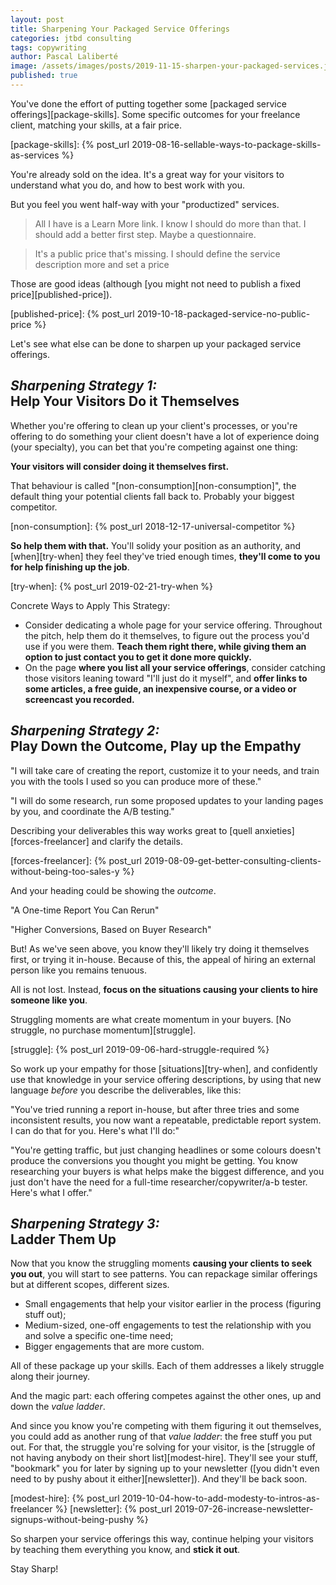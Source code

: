 ```yaml
---
layout: post
title: Sharpening Your Packaged Service Offerings
categories: jtbd consulting
tags: copywriting
author: Pascal Laliberté
image: /assets/images/posts/2019-11-15-sharpen-your-packaged-services.jpg
published: true
---
```


You've done the effort of putting together some [packaged service offerings][package-skills]. Some specific outcomes for your freelance client, matching your skills, at a fair price.

[package-skills]: {% post_url 2019-08-16-sellable-ways-to-package-skills-as-services %}

You're already sold on the idea. It's a great way for your visitors to understand what you do, and how to best work with you.

But you feel you went half-way with your "productized" services.

> All I have is a Learn More link. I know I should do more than that. I should add a better first step. Maybe a questionnaire.

> It's a public price that's missing. I should define the service description more and set a price

Those are good ideas (although [you might not need to publish a fixed price][published-price]).

[published-price]: {% post_url 2019-10-18-packaged-service-no-public-price %}

Let's see what else can be done to sharpen up your packaged service offerings.

## _Sharpening Strategy 1:_<br>Help Your Visitors Do it Themselves

Whether you're offering to clean up your client's processes, or you're offering to do something your client doesn't have a lot of experience doing (your specialty), you can bet that you're competing against one thing:

**Your visitors will consider doing it themselves first.**

That behaviour is called "[non-consumption][non-consumption]", the default thing your potential clients fall back to. Probably your biggest competitor.

[non-consumption]: {% post_url 2018-12-17-universal-competitor %}

**So help them with that.** You'll solidy your position as an authority, and [when][try-when] they feel they've tried enough times, **they'll come to you for help finishing up the job**.

[try-when]: {% post_url 2019-02-21-try-when %}

Concrete Ways to Apply This Strategy:

* Consider dedicating a whole page for your service offering. Throughout the pitch, help them do it themselves, to figure out the process you'd use if you were them. **Teach them right there, while giving them an option to just contact you to get it done more quickly.**
* On the page **where you list all your service offerings**, consider catching those visitors leaning toward "I'll just do it myself", and **offer links to some articles, a free guide, an inexpensive course, or a video or screencast you recorded.**

## _Sharpening Strategy 2:_<br>Play Down the Outcome, Play up the Empathy

"I will take care of creating the report, customize it to your needs, and train you with the tools I used so you can produce more of these."

"I will do some research, run some proposed updates to your landing pages by you, and coordinate the A/B testing."

Describing your deliverables this way works great to [quell anxieties][forces-freelancer] and clarify the details.

[forces-freelancer]: {% post_url 2019-08-09-get-better-consulting-clients-without-being-too-sales-y %}

And your heading could be showing the _outcome_.

"A One-time Report You Can Rerun"

"Higher Conversions, Based on Buyer Research"

But! As we've seen above, you know they'll likely try doing it themselves first, or trying it in-house. Because of this, the appeal of hiring an external person like you remains tenuous.

All is not lost. Instead, **focus on the situations causing your clients to hire someone like you**.

Struggling moments are what create momentum in your buyers. [No struggle, no purchase momentum][struggle].

[struggle]: {% post_url 2019-09-06-hard-struggle-required %}

So work up your empathy for those [situations][try-when], and confidently use that knowledge in your service offering descriptions, by using that new language _before_ you describe the deliverables, like this:

"You've tried running a report in-house, but after three tries and some inconsistent results, you now want a repeatable, predictable report system. I can do that for you. Here's what I'll do:"

"You're getting traffic, but just changing headlines or some colours doesn't produce the conversions you thought you might be getting. You know researching your buyers is what helps make the biggest difference, and you just don't have the need for a full-time researcher/copywriter/a-b tester. Here's what I offer."

## _Sharpening Strategy 3:_<br>Ladder Them Up

Now that you know the struggling moments **causing your clients to seek you out**, you will start to see patterns. You can repackage similar offerings but at different scopes, different sizes.

* Small engagements that help your visitor earlier in the process (figuring stuff out);
* Medium-sized, one-off engagements to test the relationship with you and solve a specific one-time need;
* Bigger engagements that are more custom.

All of these package up your skills. Each of them addresses a likely struggle along their journey.

And the magic part: each offering competes against the other ones, up and down the _value ladder_.

And since you know you're competing with them figuring it out themselves, you could add as another rung of that _value ladder_: the free stuff you put out. For that, the struggle you're solving for your visitor, is the [struggle of not having anybody on their short list][modest-hire]. They'll see your stuff, "bookmark" you for later by signing up to your newsletter ([you didn't even need to by pushy about it either][newsletter]). And they'll be back soon.

[modest-hire]: {% post_url 2019-10-04-how-to-add-modesty-to-intros-as-freelancer %}
[newsletter]: {% post_url 2019-07-26-increase-newsletter-signups-without-being-pushy %}

So sharpen your service offerings this way, continue helping your visitors by teaching them everything you know, and **stick it out**.

Stay Sharp!
